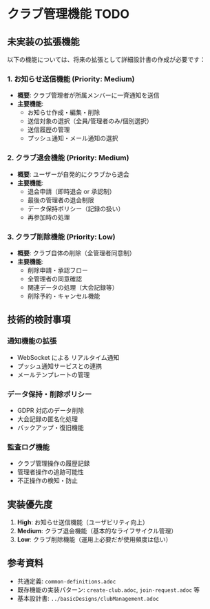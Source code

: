 # クラブ管理機能 TODO

## 未実装の拡張機能

以下の機能については、将来の拡張として詳細設計書の作成が必要です：

### 1. お知らせ送信機能 (Priority: Medium)
- **概要**: クラブ管理者が所属メンバーに一斉通知を送信
- **主要機能**:
  - お知らせ作成・編集・削除
  - 送信対象の選択（全員/管理者のみ/個別選択）
  - 送信履歴の管理
  - プッシュ通知・メール通知の選択

### 2. クラブ退会機能 (Priority: Medium)
- **概要**: ユーザーが自発的にクラブから退会
- **主要機能**:
  - 退会申請（即時退会 or 承認制）
  - 最後の管理者の退会制限
  - データ保持ポリシー（記録の扱い）
  - 再参加時の処理

### 3. クラブ削除機能 (Priority: Low)
- **概要**: クラブ自体の削除（全管理者同意制）
- **主要機能**:
  - 削除申請・承認フロー
  - 全管理者の同意確認
  - 関連データの処理（大会記録等）
  - 削除予約・キャンセル機能

## 技術的検討事項

### 通知機能の拡張
- WebSocket による リアルタイム通知
- プッシュ通知サービスとの連携
- メールテンプレートの管理

### データ保持・削除ポリシー
- GDPR 対応のデータ削除
- 大会記録の匿名化処理
- バックアップ・復旧機能

### 監査ログ機能
- クラブ管理操作の履歴記録
- 管理者操作の追跡可能性
- 不正操作の検知・防止

## 実装優先度

1. **High**: お知らせ送信機能（ユーザビリティ向上）
2. **Medium**: クラブ退会機能（基本的なライフサイクル管理）
3. **Low**: クラブ削除機能（運用上必要だが使用頻度は低い）

## 参考資料

- 共通定義: `common-definitions.adoc`
- 既存機能の実装パターン: `create-club.adoc`, `join-request.adoc` 等
- 基本設計書: `../basicDesigns/clubManagement.adoc`